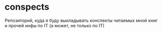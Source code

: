 # conspects
Репозиторий, куда я буду выкладывать конспекты читаемых мной книг и прочей инфы по IT (а может, не только по IT)
